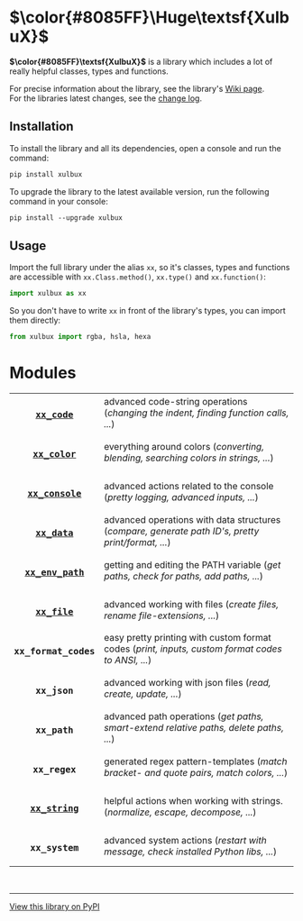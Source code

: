 # **$\color{#8085FF}\Huge\textsf{XulbuX}$**

**$\color{#8085FF}\textsf{XulbuX}$** is a library which includes a lot of really helpful classes, types and functions.

For precise information about the library, see the library's [Wiki page](https://github.com/XulbuX-dev/PythonLibraryXulbuX/wiki).<br>
For the libraries latest changes, see the [change log](https://github.com/XulbuX-dev/PythonLibraryXulbuX/blob/main/CHANGELOG.md).


## Installation

To install the library and all its dependencies, open a console and run the command:
```prolog
pip install xulbux
```

To upgrade the library to the latest available version, run the following command in your console:
```prolog
pip install --upgrade xulbux
```


## Usage

Import the full library under the alias `xx`, so it's classes, types and functions are accessible with `xx.Class.method()`, `xx.type()` and `xx.function()`:
```python
import xulbux as xx
```
So you don't have to write `xx` in front of the library's types, you can import them directly:
```python
from xulbux import rgba, hsla, hexa
```


# Modules

| | |
| :------------------------------------------------------------------------------------------: | :------------------------------------------------------------------------------------------------- |
| <h3>[`xx_code`](https://github.com/XulbuX-dev/PythonLibraryXulbuX/wiki/xx_code)</h3>         | advanced code-string operations (*changing the indent, finding function calls, ...*)               |
| <h3>[`xx_color`](https://github.com/XulbuX-dev/PythonLibraryXulbuX/wiki/xx_color)</h3>       | everything around colors (*converting, blending, searching colors in strings, ...*)                |
| <h3>[`xx_console`](https://github.com/XulbuX-dev/PythonLibraryXulbuX/wiki/xx_console)</h3>   | advanced actions related to the console (*pretty logging, advanced inputs, ...*)                   |
| <h3>[`xx_data`](https://github.com/XulbuX-dev/PythonLibraryXulbuX/wiki/xx_data)</h3>         | advanced operations with data structures (*compare, generate path ID's, pretty print/format, ...*) |
| <h3>[`xx_env_path`](https://github.com/XulbuX-dev/PythonLibraryXulbuX/wiki/xx_env_path)</h3> | getting and editing the PATH variable (*get paths, check for paths, add paths, ...*)               |
| <h3>[`xx_file`](https://github.com/XulbuX-dev/PythonLibraryXulbuX/wiki/xx_file)</h3>         | advanced working with files (*create files, rename file-extensions, ...*)                          |
| <h3>`xx_format_codes`</h3>                                                                   | easy pretty printing with custom format codes (*print, inputs, custom format codes to ANSI, ...*)  |
| <h3>`xx_json`</h3>                                                                           | advanced working with json files (*read, create, update, ...*)                                     |
| <h3>`xx_path`</h3>                                                                           | advanced path operations (*get paths, smart-extend relative paths, delete paths, ...*)             |
| <h3>`xx_regex`</h3>                                                                          | generated regex pattern-templates (*match bracket- and quote pairs, match colors, ...*)            |
| <h3>[`xx_string`](https://github.com/XulbuX-dev/PythonLibraryXulbuX/wiki/xx_string)</h3>     | helpful actions when working with strings. (*normalize, escape, decompose, ...*)                   |
| <h3>`xx_system`</h3>                                                                         | advanced system actions (*restart with message, check installed Python libs, ...*)                 |


<br>

--------------------------------------------------------------
[View this library on PyPI](https://pypi.org/project/XulbuX/)
